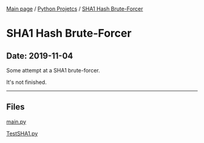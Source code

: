 [Main page](/) / [Python Projetcs](/python) / [SHA1 Hash Brute-Forcer](/python/2019-11-04_SHA1_Hash_Brute-Forcer)

# SHA1 Hash Brute-Forcer

## Date: 2019-11-04

Some attempt at a SHA1 brute-forcer.

It's not finished.

-----

## Files

[main.py](main.py)

[TestSHA1.py](TestSHA1.py)